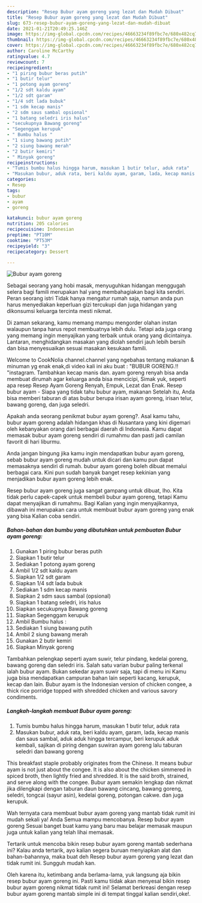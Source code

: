 ```yaml
---
description: "Resep Bubur ayam goreng yang lezat dan Mudah Dibuat"
title: "Resep Bubur ayam goreng yang lezat dan Mudah Dibuat"
slug: 673-resep-bubur-ayam-goreng-yang-lezat-dan-mudah-dibuat
date: 2021-01-21T20:49:25.146Z
image: https://img-global.cpcdn.com/recipes/46663234f89fbc7e/680x482cq70/bubur-ayam-goreng-foto-resep-utama.jpg
thumbnail: https://img-global.cpcdn.com/recipes/46663234f89fbc7e/680x482cq70/bubur-ayam-goreng-foto-resep-utama.jpg
cover: https://img-global.cpcdn.com/recipes/46663234f89fbc7e/680x482cq70/bubur-ayam-goreng-foto-resep-utama.jpg
author: Caroline McCarthy
ratingvalue: 4.7
reviewcount: 7
recipeingredient:
- "1 piring bubur beras putih"
- "1 butir telur"
- "1 potong ayam goreng"
- "1/2 sdt kaldu ayam"
- "1/2 sdt garam"
- "1/4 sdt lada bubuk"
- "1 sdm kecap manis"
- "2 sdm saus sambal opsional"
- "1 batang seledri iris halus"
- "secukupnya Bawang goreng"
- "Segenggam kerupuk"
- " Bumbu halus "
- "1 siung bawang putih"
- "2 siung bawang merah"
- "2 butir kemiri"
- " Minyak goreng"
recipeinstructions:
- "Tumis bumbu halus hingga harum, masukan 1 butir telur, aduk rata"
- "Masukan bubur, aduk rata, beri kaldu ayam, garam, lada, kecap manis dan saus sambal, aduk aduk hingga tercampur, beri kerupuk aduk kembali, sajikan di piring dengan suwiran ayam goreng lalu taburan seledri dan bawang goreng"
categories:
- Resep
tags:
- bubur
- ayam
- goreng

katakunci: bubur ayam goreng 
nutrition: 205 calories
recipecuisine: Indonesian
preptime: "PT10M"
cooktime: "PT53M"
recipeyield: "3"
recipecategory: Dessert

---
```



![Bubur ayam goreng](https://img-global.cpcdn.com/recipes/46663234f89fbc7e/680x482cq70/bubur-ayam-goreng-foto-resep-utama.jpg)

Sebagai seorang yang hobi masak, menyuguhkan hidangan menggugah selera bagi famili merupakan hal yang membahagiakan bagi kita sendiri. Peran seorang istri Tidak hanya mengatur rumah saja, namun anda pun harus menyediakan keperluan gizi tercukupi dan juga hidangan yang dikonsumsi keluarga tercinta mesti nikmat.

Di zaman  sekarang, kamu memang mampu mengorder olahan instan walaupun tanpa harus repot membuatnya lebih dulu. Tetapi ada juga orang yang memang ingin menyajikan yang terbaik untuk orang yang dicintainya. Lantaran, menghidangkan masakan yang diolah sendiri jauh lebih bersih dan bisa menyesuaikan sesuai masakan kesukaan famili. 

Welcome to CookNolia channel.channel yang ngebahas tentang makanan &amp; minuman yg enak enak,di video kali ini aku buat : &#34;BUBUR GORENG.!! &#34;instagram. Tambahkan kecap manis dan. ayam goreng renyah bisa anda membuat dirumah agar keluarga anda bisa mencicipi, Simak yuk, seperti apa resep Resep Ayam Goreng Renyah, Empuk, Lezat dan Enak. Resep bubur ayam - Siapa yang tidak tahu bubur ayam, makanan Setelah itu, Anda bisa memberi taburan di atas bubur berupa irisan ayam goreng, irisan telur, bawang goreng, dan juga seledri.

Apakah anda seorang penikmat bubur ayam goreng?. Asal kamu tahu, bubur ayam goreng adalah hidangan khas di Nusantara yang kini digemari oleh kebanyakan orang dari berbagai daerah di Indonesia. Kamu dapat memasak bubur ayam goreng sendiri di rumahmu dan pasti jadi camilan favorit di hari liburmu.

Anda jangan bingung jika kamu ingin mendapatkan bubur ayam goreng, sebab bubur ayam goreng mudah untuk dicari dan kamu pun dapat memasaknya sendiri di rumah. bubur ayam goreng boleh dibuat memalui berbagai cara. Kini pun sudah banyak banget resep kekinian yang menjadikan bubur ayam goreng lebih enak.

Resep bubur ayam goreng juga sangat gampang untuk dibuat, lho. Kita tidak perlu capek-capek untuk membeli bubur ayam goreng, tetapi Kamu dapat menyajikan di rumahmu. Bagi Kalian yang ingin menyajikannya, dibawah ini merupakan cara untuk membuat bubur ayam goreng yang enak yang bisa Kalian coba sendiri.

<!--inarticleads1-->

##### Bahan-bahan dan bumbu yang dibutuhkan untuk pembuatan Bubur ayam goreng:

1. Gunakan 1 piring bubur beras putih
1. Siapkan 1 butir telur
1. Sediakan 1 potong ayam goreng
1. Ambil 1/2 sdt kaldu ayam
1. Siapkan 1/2 sdt garam
1. Siapkan 1/4 sdt lada bubuk
1. Sediakan 1 sdm kecap manis
1. Siapkan 2 sdm saus sambal (opsional)
1. Siapkan 1 batang seledri, iris halus
1. Siapkan secukupnya Bawang goreng
1. Siapkan Segenggam kerupuk
1. Ambil  Bumbu halus :
1. Sediakan 1 siung bawang putih
1. Ambil 2 siung bawang merah
1. Gunakan 2 butir kemiri
1. Siapkan  Minyak goreng


Tambahkan pelengkap seperti ayam suwir, telur pindang, kedelai goreng, bawang goreng dan seledri iris. Salah satu varian bubur paling terkenal ialah bubur ayam. Bukan sekedar ayam suwir saja, tapi di menu ini Kamu juga bisa mendapatkan campuran bahan lain seperti kacang, kerupuk, kecap dan lain. Bubur ayam is the Indonesian version of chicken congee, a thick rice porridge topped with shredded chicken and various savory condiments. 

<!--inarticleads2-->

##### Langkah-langkah membuat Bubur ayam goreng:

1. Tumis bumbu halus hingga harum, masukan 1 butir telur, aduk rata
1. Masukan bubur, aduk rata, beri kaldu ayam, garam, lada, kecap manis dan saus sambal, aduk aduk hingga tercampur, beri kerupuk aduk kembali, sajikan di piring dengan suwiran ayam goreng lalu taburan seledri dan bawang goreng


This breakfast staple probably originates from the Chinese. It means bubur ayam is not just about the congee. It is also about the chicken simmered in spiced broth, then lightly fried and shredded. It is the said broth, strained, and serve along with the congee. Bubur ayam semakin lengkap dan nikmat jika dilengkapi dengan taburan daun bawang cincang, bawang goreng, seledri, tongcai (sayur asin), kedelai goreng, potongan cakwe. dan juga kerupuk. 

Wah ternyata cara membuat bubur ayam goreng yang mantab tidak rumit ini mudah sekali ya! Anda Semua mampu mencobanya. Resep bubur ayam goreng Sesuai banget buat kamu yang baru mau belajar memasak maupun juga untuk kalian yang telah lihai memasak.

Tertarik untuk mencoba bikin resep bubur ayam goreng mantab sederhana ini? Kalau anda tertarik, ayo kalian segera buruan menyiapkan alat dan bahan-bahannya, maka buat deh Resep bubur ayam goreng yang lezat dan tidak rumit ini. Sungguh mudah kan. 

Oleh karena itu, ketimbang anda berlama-lama, yuk langsung aja bikin resep bubur ayam goreng ini. Pasti kamu tiidak akan menyesal bikin resep bubur ayam goreng nikmat tidak rumit ini! Selamat berkreasi dengan resep bubur ayam goreng mantab simple ini di tempat tinggal kalian sendiri,oke!.

